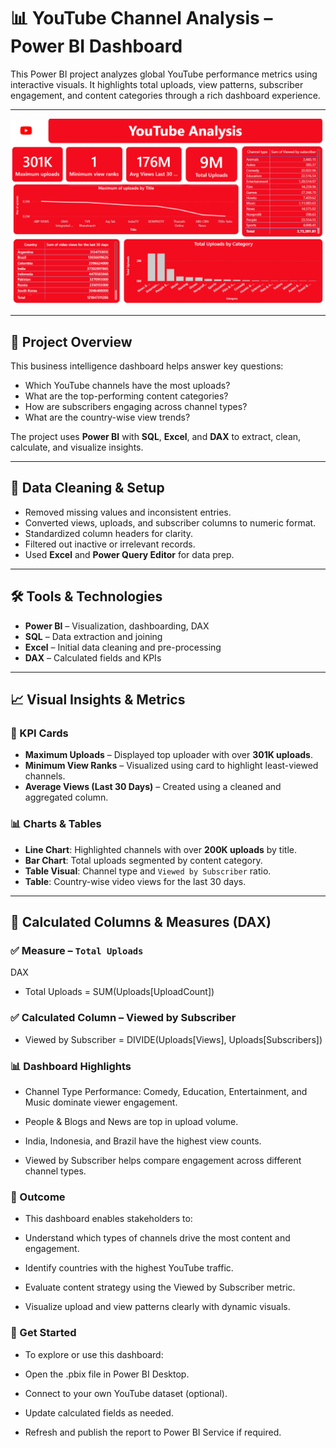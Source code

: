 # 📊 YouTube Channel Analysis – Power BI Dashboard

This Power BI project analyzes global YouTube performance metrics using interactive visuals. It highlights total uploads, view patterns, subscriber engagement, and content categories through a rich dashboard experience.

---

![YouTube Dashboard](Youtube%20ss.png)

---

## 📁 Project Overview

This business intelligence dashboard helps answer key questions:
- Which YouTube channels have the most uploads?
- What are the top-performing content categories?
- How are subscribers engaging across channel types?
- What are the country-wise view trends?

The project uses **Power BI** with **SQL**, **Excel**, and **DAX** to extract, clean, calculate, and visualize insights.

---

## 🧹 Data Cleaning & Setup

- Removed missing values and inconsistent entries.
- Converted views, uploads, and subscriber columns to numeric format.
- Standardized column headers for clarity.
- Filtered out inactive or irrelevant records.
- Used **Excel** and **Power Query Editor** for data prep.

---

## 🛠️ Tools & Technologies

- **Power BI** – Visualization, dashboarding, DAX
- **SQL** – Data extraction and joining
- **Excel** – Initial data cleaning and pre-processing
- **DAX** – Calculated fields and KPIs

---

## 📈 Visual Insights & Metrics

### 🎯 KPI Cards
- **Maximum Uploads** – Displayed top uploader with over **301K uploads**.
- **Minimum View Ranks** – Visualized using card to highlight least-viewed channels.
- **Average Views (Last 30 Days)** – Created using a cleaned and aggregated column.

### 📊 Charts & Tables
- **Line Chart**: Highlighted channels with over **200K uploads** by title.
- **Bar Chart**: Total uploads segmented by content category.
- **Table Visual**: Channel type and `Viewed by Subscriber` ratio.
- **Table**: Country-wise video views for the last 30 days.

---

## 📐 Calculated Columns & Measures (DAX)

### ✅ Measure – `Total Uploads`
DAX
- Total Uploads = SUM(Uploads[UploadCount])


### ✅ Calculated Column – Viewed by Subscriber
- Viewed by Subscriber = DIVIDE(Uploads[Views], Uploads[Subscribers])


### 📊 Dashboard Highlights
- Channel Type Performance: Comedy, Education, Entertainment, and Music dominate viewer engagement.

- People & Blogs and News are top in upload volume.

- India, Indonesia, and Brazil have the highest view counts.

- Viewed by Subscriber helps compare engagement across different channel types.


### 📌 Outcome
- This dashboard enables stakeholders to:

- Understand which types of channels drive the most content and engagement.

- Identify countries with the highest YouTube traffic.

- Evaluate content strategy using the Viewed by Subscriber metric.

- Visualize upload and view patterns clearly with dynamic visuals.



### 🚀 Get Started
- To explore or use this dashboard:

- Open the .pbix file in Power BI Desktop.

- Connect to your own YouTube dataset (optional).

- Update calculated fields as needed.

- Refresh and publish the report to Power BI Service if required.
